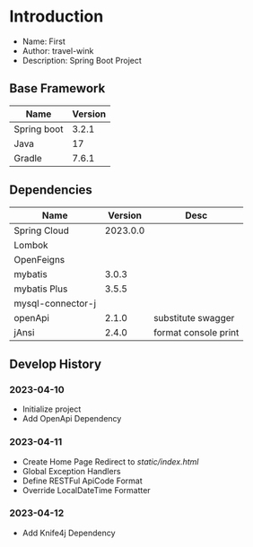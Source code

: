 # Introduction

 - Name:  First  
 - Author: travel-wink  
 - Description: Spring Boot Project

## Base Framework
| Name        | Version |
|-------------|---------|
| Spring boot | 3.2.1   |
| Java        | 17      |
| Gradle      | 7.6.1   |

## Dependencies
| Name              | Version  | Desc                 |
|-------------------|----------|----------------------|
| Spring Cloud      | 2023.0.0 | 
| Lombok            |          | 
| OpenFeigns        |          | 
| mybatis           | 3.0.3    |
| mybatis Plus      | 3.5.5    |
| mysql-connector-j |          | 
| openApi           | 2.1.0    | substitute swagger   |
| jAnsi             | 2.4.0    | format console print |

## Develop History
### 2023-04-10
- Initialize project
- Add OpenApi Dependency

### 2023-04-11
- Create Home Page Redirect to *static/index.html*  
- Global Exception Handlers  
- Define RESTFul ApiCode Format  
- Override LocalDateTime Formatter

### 2023-04-12
- Add Knife4j Dependency

